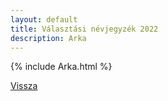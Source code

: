 ```yaml
---
layout: default
title: Választási névjegyzék 2022
description: Arka
---
```


{% include Arka.html %}

[Vissza](./)